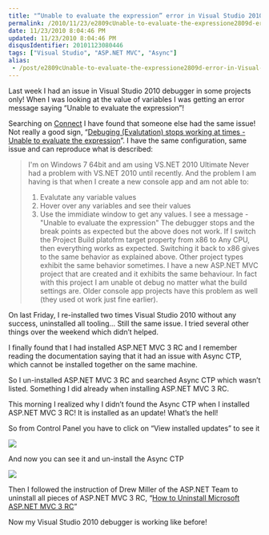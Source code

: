 ```yaml
---
title: "“Unable to evaluate the expression” error in Visual Studio 2010 debugger"
permalink: /2010/11/23/e2809cUnable-to-evaluate-the-expressione2809d-error-in-Visual-Studio-2010-debugger/
date: 11/23/2010 8:04:46 PM
updated: 11/23/2010 8:04:46 PM
disqusIdentifier: 20101123080446
tags: ["Visual Studio", "ASP.NET MVC", "Async"]
alias:
 - /post/e2809cUnable-to-evaluate-the-expressione2809d-error-in-Visual-Studio-2010-debugger.aspx/index.html
---
```

Last week I had an issue in Visual Studio 2010 debugger in some projects only! When I was looking at the value of variables I was getting an error message saying “Unable to evaluate the expression”!

Searching on [Connect](https://connect.microsoft.com/) I have found that someone else had the same issue! Not really a good sign, “[Debuging (Evalutation) stops working at times - Unable to evaluate the expression](https://connect.microsoft.com/VisualStudio/feedback/details/622525/debuging-evalutation-stops-working-at-times-unable-to-evaluate-the-expression)”. I have the same configuration, same issue and can reproduce what is described:
<!-- more -->

> I'm on Windows 7 64bit and am using VS.NET 2010 Ultimate
> Never had a problem with VS.NET 2010 until recently. And the problem I am having is that when I create a new console app and am not able to:
> 1. Evalutate any variable values
> 2. Hover over any variables and see their values
> 3. Use the immidiate window to get any values. I see a message -"Unable to evaluate the expression"
> The debugger stops and the break points as expected but the above does not work.
> If I switch the Project Build platofrm target property from x86 to Any CPU, then everything works as expected. Switching it back to x86 gives to the same behavior as explained above.
> Other project types exhibit the same behavior sometimes. I have a new ASP.NET MVC project that are created and it exhibits the same behaviour. In fact with this project I am unable ot debug no matter what the build settings are.
> Older console app projects have this problem as well (they used ot work just fine earlier).

On last Friday, I re-installed two times Visual Studio 2010 without any success, uninstalled all tooling… Still the same issue. I tried several other things over the weekend which didn’t helped.

I finally found that I had installed ASP.NET MVC 3 RC and I remember reading the documentation saying that it had an issue with Async CTP, which cannot be installed together on the same machine.

So I un-installed ASP.NET MVC 3 RC and searched Async CTP which wasn’t listed. Something I did already when installing ASP.NET MVC 3 RC.

This morning I realized why I didn’t found the Async CTP when I installed ASP.NET MVC 3 RC! It is installed as an update! What’s the hell!

So from Control Panel you have to click on “View installed updates” to see it

![](http://farm5.static.flickr.com/4092/5201198234_cdc5eca598_o.png)

And now you can see it and un-install the Async CTP

![](http://farm5.static.flickr.com/4090/5201200424_f0cd50966e_o.png)

Then I followed the instruction of Drew Miller of the ASP.NET Team to uninstall all pieces of ASP.NET MVC 3 RC, “[How to Uninstall Microsoft ASP.NET MVC 3 RC](http://drew-prog.blogspot.com/2010/11/how-to-uninstall-microsoft-aspnet-mvc-3.html)”

Now my Visual Studio 2010 debugger is working like before!
